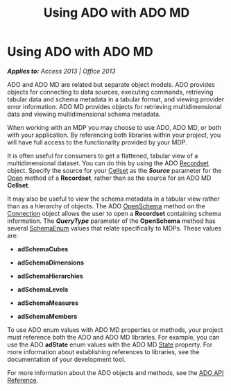 ﻿---
title: Using ADO with ADO MD
TOCTitle: Using ADO with ADO MD
ms:assetid: 93d1d270-b8d0-4489-d441-11a61887291c
ms:mtpsurl: https://msdn.microsoft.com/en-us/library/JJ249655(v=office.15)
ms:contentKeyID: 48546405
ms.date: 09/18/2015
mtps_version: v=office.15
---

# Using ADO with ADO MD


_**Applies to:** Access 2013 | Office 2013_

ADO and ADO MD are related but separate object models. ADO provides objects for connecting to data sources, executing commands, retrieving tabular data and schema metadata in a tabular format, and viewing provider error information. ADO MD provides objects for retrieving multidimensional data and viewing multidimensional schema metadata.

When working with an MDP you may choose to use ADO, ADO MD, or both with your application. By referencing both libraries within your project, you will have full access to the functionality provided by your MDP.

It is often useful for consumers to get a flattened, tabular view of a multidimensional dataset. You can do this by using the ADO [Recordset](recordset-object-ado.md) object. Specify the source for your [Cellset](cellset-object-ado-md.md) as the ***Source*** parameter for the [Open](open-method-ado-recordset.md) method of a **Recordset**, rather than as the source for an ADO MD **Cellset**.

It may also be useful to view the schema metadata in a tabular view rather than as a hierarchy of objects. The ADO [OpenSchema](openschema-method-ado.md) method on the [Connection](connection-object-ado.md) object allows the user to open a **Recordset** containing schema information. The ***QueryType*** parameter of the **OpenSchema** method has several [SchemaEnum](schemaenum.md) values that relate specifically to MDPs. These values are:

  - **adSchemaCubes**

  - **adSchemaDimensions**

  - **adSchemaHierarchies**

  - **adSchemaLevels**

  - **adSchemaMeasures**

  - **adSchemaMembers**

To use ADO enum values with ADO MD properties or methods, your project must reference both the ADO and ADO MD libraries. For example, you can use the ADO **adState** enum values with the ADO MD [State](state-property-ado-md.md) property. For more information about establishing references to libraries, see the documentation of your development tool.

For more information about the ADO objects and methods, see the [ADO API Reference](ado-api-reference.md).

